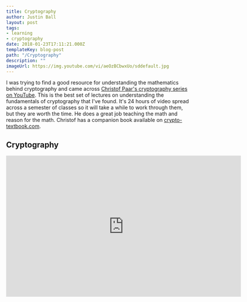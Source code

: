 ```yaml
---
title: Cryptography
author: Justin Ball
layout: post
tags:
- learning
- cryptography
date: 2018-01-23T17:11:21.000Z
templateKey: blog-post
path: "/Cryptography"
description: ""
imageUrl: https://img.youtube.com/vi/aeOzBCbwxUo/sddefault.jpg
---
```

<p>I was trying to find a good resource for understanding the mathematics behind cryptography and came across <a href="https://www.youtube.com/playlist?list=PLYRxaDweTODWOgZmuHQ9XK8t5lvbnQRU-">Christof Paar's cryptography series on YouTube</a>. This is the best set of lectures on understanding the fundamentals of cryptography that I've found.
It's 24 hours of video spread across a semester of classes so it will take a while to work through them, but they are worth the time. He does a great job teaching the math and reason for the math. Christof has a companion book available on <a href="http://www.crypto-textbook.com/">crypto-textbook.com</a>.</p>

<div id="PLYRxaDweTODWOgZmuHQ9XK8t5lvbnQRU-" class="youtube-playlist">
  <h2 class="youtube-title">Cryptography</h2>
  <iframe src="https://www.youtube.com/embed/list=PLYRxaDweTODWOgZmuHQ9XK8t5lvbnQRU-" frameborder="0" width="640" height="385" allowfullscreen>
    <p>Your browser does not support iframes.</p>
  </iframe>
</div>